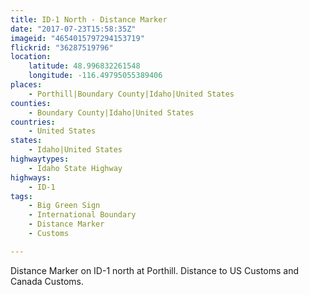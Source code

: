 ```yaml
---
title: ID-1 North - Distance Marker
date: "2017-07-23T15:58:35Z"
imageid: "4654015797294153719"
flickrid: "36287519796"
location:
    latitude: 48.996832261548
    longitude: -116.49795055389406
places:
    - Porthill|Boundary County|Idaho|United States
counties:
    - Boundary County|Idaho|United States
countries:
    - United States
states:
    - Idaho|United States
highwaytypes:
    - Idaho State Highway
highways:
    - ID-1
tags:
    - Big Green Sign
    - International Boundary
    - Distance Marker
    - Customs

---
```

Distance Marker on ID-1 north at Porthill.  Distance to US Customs and Canada Customs.